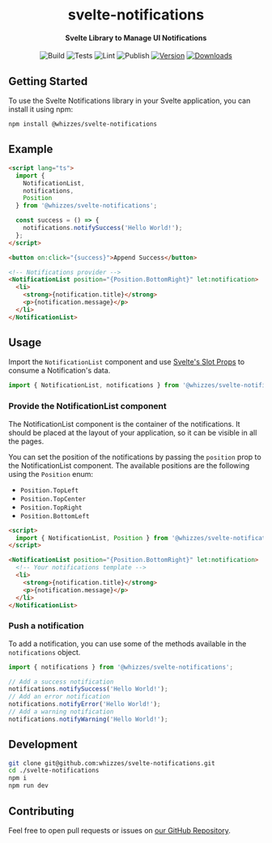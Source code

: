 <div>
  <h1 align="center">svelte-notifications</h1>
  <h4 align="center">
    Svelte Library to Manage UI Notifications
  </h4>
</div>

<div align="center">

![Build](https://github.com/whizzes/svelte-notifications/workflows/build/badge.svg)
![Tests](https://github.com/whizzes/svelte-notifications/workflows/test/badge.svg)
![Lint](https://github.com/whizzes/svelte-notifications/workflows/lint/badge.svg)
![Publish](https://github.com/whizzes/svelte-notifications/workflows/publish/badge.svg)
[![Version](https://img.shields.io/npm/v/@whizzes/svelte-notifications.svg?style=flat)](https://www.npmjs.com/package/@whizzes/svelte-notifications)
[![Downloads](https://img.shields.io/npm/dm/@whizzes/svelte-notifications.svg?style=flat)](https://www.npmjs.com/package/@whizzes/svelte-notifications)

</div>

## Getting Started

To use the Svelte Notifications library in your Svelte application, you can install it using npm:

```bash
npm install @whizzes/svelte-notifications
```

## Example

```html
<script lang="ts">
  import {
    NotificationList,
    notifications,
    Position
  } from '@whizzes/svelte-notifications';

  const success = () => {
    notifications.notifySuccess('Hello World!');
  };
</script>

<button on:click="{success}">Append Success</button>

<!-- Notifications provider -->
<NotificationList position="{Position.BottomRight}" let:notification>
  <li>
    <strong>{notification.title}</strong>
    <p>{notification.message}</p>
  </li>
</NotificationList>
```

## Usage

Import the `NotificationList` component and use [Svelte's Slot Props](https://svelte.dev/tutorial/slot-props) to
consume a Notification's data.

```javascript
import { NotificationList, notifications } from '@whizzes/svelte-notifications';
```

### Provide the NotificationList component

The NotificationList component is the container of the notifications. It should be placed at the layout of your application, so it can be visible in all the pages.

You can set the position of the notifications by passing the `position` prop to the NotificationList component. The available positions are the following using the `Position` enum:

- `Position.TopLeft`
- `Position.TopCenter`
- `Position.TopRight`
- `Position.BottomLeft`

```html
<script>
  import { NotificationList, Position } from '@whizzes/svelte-notifications';
</script>

<NotificationList position="{Position.BottomRight}" let:notification>
  <!-- Your notifications template -->
  <li>
    <strong>{notification.title}</strong>
    <p>{notification.message}</p>
  </li>
</NotificationList>
```

### Push a notification

To add a notification, you can use some of the methods available in the `notifications` object.

```javascript
import { notifications } from '@whizzes/svelte-notifications';

// Add a success notification
notifications.notifySuccess('Hello World!');
// Add an error notification
notifications.notifyError('Hello World!');
// Add a warning notification
notifications.notifyWarning('Hello World!');
```

## Development

```bash
git clone git@github.com:whizzes/svelte-notifications.git
cd ./svelte-notifications
npm i
npm run dev
```

## Contributing

Feel free to open pull requests or issues on [our GitHub Repository][1].

[1]: https://github.com/whizzes/svelte-notifications